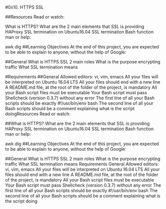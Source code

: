 #0x10. HTTPS SSL

##Resources
Read or watch:

What is HTTPS?
What are the 2 main elements that SSL is providing
HAProxy SSL termination on Ubuntu16.04
SSL termination
Bash function
man or help:

awk
dig
##Learning Objectives
At the end of this project, you are expected to be able to explain to anyone, without the help of Google:

##General
What is HTTPS SSL 2 main roles
What is the purpose encrypting traffic
What SSL termination means

#Requirements
##General
Allowed editors: vi, vim, emacs
All your files will be interpreted on Ubuntu 16.04 LTS
All your files should end with a new line
A README.md file, at the root of the folder of the project, is mandatory
All your Bash script files must be executable
Your Bash script must pass Shellcheck (version 0.3.7) without any error
The first line of all your Bash scripts should be exactly #!/usr/bin/env bash
The second line of all your Bash scripts should be a comment explaining what is the script doingResources
Read or watch:

##What is HTTPS?
What are the 2 main elements that SSL is providing
HAProxy SSL termination on Ubuntu16.04
SSL termination
Bash function
man or help:

awk
dig
##Learning Objectives
At the end of this project, you are expected to be able to explain to anyone, without the help of Google:

##General
What is HTTPS SSL 2 main roles
What is the purpose encrypting traffic
What SSL termination means
Requirements
General
Allowed editors: vi, vim, emacs
All your files will be interpreted on Ubuntu 16.04 LTS
All your files should end with a new line
A README.md file, at the root of the folder of the project, is mandatory
All your Bash script files must be executable
Your Bash script must pass Shellcheck (version 0.3.7) without any error
The first line of all your Bash scripts should be exactly #!/usr/bin/env bash
The second line of all your Bash scripts should be a comment explaining what is the script doing
